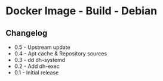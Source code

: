# Docker Image - Build - Debian

## Changelog

* 0.5 - Upstream update
* 0.4 - Apt cache & Repository sources
* 0.3 - dd dh-systemd
* 0.2 - Add dh-exec
* 0.1 - Initial release
